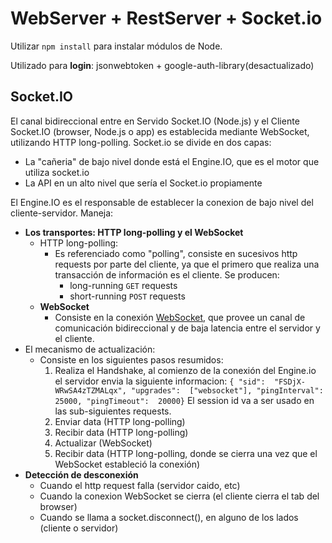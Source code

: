 # WebServer + RestServer + Socket.io

 
Utilizar ```npm install``` para instalar módulos de Node.

Utilizado para **login**: jsonwebtoken + google-auth-library(desactualizado)

## Socket.IO
El canal bidireccional entre en Servido Socket.IO (Node.js) y el Cliente Socket.IO (browser, Node.js o app) es establecida mediante WebSocket, utilizando HTTP long-polling.
Socket.io se divide en dos capas:

- La "cañeria" de bajo nivel donde está el Engine.IO, que es el motor que utiliza socket.io
- La API en un alto nivel que sería el Socket.io propiamente

El Engine.IO es el responsable de establecer la conexion de bajo nivel del cliente-servidor. Maneja:
- **Los transportes:  HTTP long-polling y el WebSocket**
	- HTTP long-polling:
		- Es referenciado como "polling", consiste en sucesivos http requests por parte del cliente, ya que el primero que realiza una transacción de información es el cliente. Se producen:
			- long-running `GET` requests
			- short-running `POST` requests
	- **WebSocket**
		- Consiste en la conexión [WebSocket](https://developer.mozilla.org/en-US/docs/Web/API/WebSockets_API), que provee un canal de comunicación bidireccional y de baja latencia entre el servidor y el cliente.
- El mecanismo de actualización:
	- Consiste en los siguientes pasos resumidos:
		1. Realiza el Handshake, al comienzo de la conexión del Engine.io el servidor envia la siguiente informacion: 
		`{ "sid":  "FSDjX-WRwSA4zTZMALqx", "upgrades":  ["websocket"], "pingInterval":  25000, "pingTimeout":  20000}`
		El session id va a ser usado en las sub-siguientes requests.
		2. Enviar data (HTTP long-polling)
		3. Recibir data (HTTP long-polling)
		4. Actualizar (WebSocket)
		5. Recibir data (HTTP long-polling, donde se cierra una vez que el WebSocket estableció la conexión)
- **Detección de desconexión**
	- Cuando el http request falla (servidor caido, etc)
	- Cuando la conexion WebSocket se cierra (el cliente cierra el tab del browser)
	- Cuando se llama a socket.disconnect(), en alguno de los lados (cliente o servidor)
